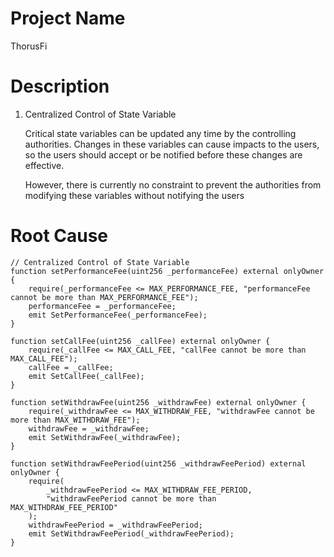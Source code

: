 # Project Name
ThorusFi

# Description
1. Centralized Control of State Variable 
    
    Critical state variables can be updated any time by the controlling authorities. Changes in these variables can cause impacts to the users, so the users should accept or be notified before these changes are effective.
    
    However, there is currently no constraint to prevent the authorities from modifying these variables without notifying the users

# Root Cause
```solidity
// Centralized Control of State Variable
function setPerformanceFee(uint256 _performanceFee) external onlyOwner {
    require(_performanceFee <= MAX_PERFORMANCE_FEE, "performanceFee cannot be more than MAX_PERFORMANCE_FEE");
    performanceFee = _performanceFee;
    emit SetPerformanceFee(_performanceFee);
}

function setCallFee(uint256 _callFee) external onlyOwner {
    require(_callFee <= MAX_CALL_FEE, "callFee cannot be more than MAX_CALL_FEE");
    callFee = _callFee;
    emit SetCallFee(_callFee);
}

function setWithdrawFee(uint256 _withdrawFee) external onlyOwner {
    require(_withdrawFee <= MAX_WITHDRAW_FEE, "withdrawFee cannot be more than MAX_WITHDRAW_FEE");
    withdrawFee = _withdrawFee;
    emit SetWithdrawFee(_withdrawFee);
}

function setWithdrawFeePeriod(uint256 _withdrawFeePeriod) external onlyOwner {
    require(
        _withdrawFeePeriod <= MAX_WITHDRAW_FEE_PERIOD,
        "withdrawFeePeriod cannot be more than MAX_WITHDRAW_FEE_PERIOD"
    );
    withdrawFeePeriod = _withdrawFeePeriod;
    emit SetWithdrawFeePeriod(_withdrawFeePeriod);
}